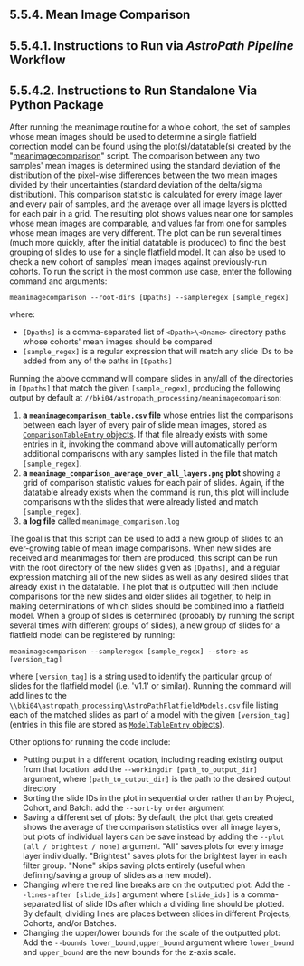 ## 5.5.4. Mean Image Comparison

## 5.5.4.1. Instructions to Run via *AstroPath Pipeline* Workflow

## 5.5.4.2. Instructions to Run Standalone Via Python Package

After running the meanimage routine for a whole cohort, the set of samples whose mean images should be used to determine a single flatfield correction model can be found using the plot(s)/datatable(s) created by the "[meanimagecomparison](../meanimagecomparison.py)" script. The comparison between any two samples' mean images is determined using the standard deviation of the distribution of the pixel-wise differences between the two mean images divided by their uncertainties (standard deviation of the delta/sigma distribution). This comparison statistic is calculated for every image layer and every pair of samples, and the average over all image layers is plotted for each pair in a grid. The resulting plot shows values near one for samples whose mean images are comparable, and values far from one for samples whose mean images are very different. The plot can be run several times (much more quickly, after the initial datatable is produced) to find the best grouping of slides to use for a single flatfield model. It can also be used to check a new cohort of samples' mean images against previously-run cohorts. To run the script in the most common use case, enter the following command and arguments:

`meanimagecomparison --root-dirs [Dpaths] --sampleregex [sample_regex]`

where:
- `[Dpaths]` is a comma-separated list of `<Dpath>\<Dname>` directory paths whose cohorts' mean images should be compared
- `[sample_regex]` is a regular expression that will match any slide IDs to be added from any of the paths in `[Dpaths]`

Running the above command will compare slides in any/all of the directories in `[Dpaths]` that match the given `[sample_regex]`, producing the following output by default at `//bki04/astropath_processing/meanimagecomparison`:
1. **a `meanimagecomparison_table.csv` file** whose entries list the comparisons between each layer of every pair of slide mean images, stored as [`ComparisonTableEntry` objects](../utilities.py#L37-L44). If that file already exists with some entries in it, invoking the command above will automatically perform additional comparisons with any samples listed in the file that match `[sample_regex]`.
1. **a `meanimage_comparison_average_over_all_layers.png` plot** showing a grid of comparison statistic values for each pair of slides. Again, if the datatable already exists when the command is run, this plot will include comparisons with the slides that were already listed and match `[sample_regex]`.
1. **a log file** called `meanimage_comparison.log`

The goal is that this script can be used to add a new group of slides to an ever-growing table of mean image comparisons. When new slides are received and meanimages for them are produced, this script can be run with the root directory of the new slides given as `[Dpaths]`, and a regular expression matching all of the new slides as well as any desired slides that already exist in the datatable. The plot that is outputted will then include comparisons for the new slides and older slides all together, to help in making determinations of which slides should be combined into a flatfield model. When a group of slides is determined (probably by running the script several times with different groups of slides), a new group of slides for a flatfield model can be registered by running:

`meanimagecomparison --sampleregex [sample_regex] --store-as [version_tag]`

where `[version_tag]` is a string used to identify the particular group of slides for the flatfield model (i.e. 'v1.1' or similar). Running the command will add lines to the `\\bki04\astropath_processing\AstroPathFlatfieldModels.csv` file listing each of the matched slides as part of a model with the given `[version_tag]` (entries in this file are stored as [`ModelTableEntry` objects](../utilities.py#L29-L35)).

Other options for running the code include:
- Putting output in a different location, including reading existing output from that location: add the `--workingdir [path_to_output_dir]` argument, where `[path_to_output_dir]` is the path to the desired output directory 
- Sorting the slide IDs in the plot in sequential order rather than by Project, Cohort, and Batch: add the `--sort-by order` argument
- Saving a different set of plots: By default, the plot that gets created shows the average of the comparison statistics over all image layers, but plots of individual layers can be save instead by adding the `--plot (all / brightest / none)` argument. "All" saves plots for every image layer individually. "Brightest" saves plots for the brightest layer in each filter group. "None" skips saving plots entirely (useful when defining/saving a group of slides as a new model).
- Changing where the red line breaks are on the outputted plot: Add the `--lines-after [slide_ids]` argument where `[slide_ids]` is a comma-separated list of slide IDs after which a dividing line should be plotted. By default, dividing lines are places between slides in different Projects, Cohorts, and/or Batches.
- Changing the upper/lower bounds for the scale of the outputted plot: Add the `--bounds lower_bound,upper_bound` argument where `lower_bound` and `upper_bound` are the new bounds for the z-axis scale.
